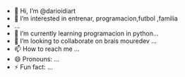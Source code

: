 - 👋 Hi, I’m @darioidiart
- 👀 I’m interested in  entrenar, programacion,futbol ,familia
- ...
- 🌱 I’m currently learning  programacion in python...
- 💞️ I’m looking to collaborate on brais mouredev ...
- 📫 How to reach me ...
- 😄 Pronouns: ...
- ⚡ Fun fact: ...

<!---
darioidiart/darioidiart is a ✨ special ✨ repository because its `README.md` (this file) appears on your GitHub profile.
You can click the Preview link to take a look at your changes.
--->
